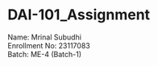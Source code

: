 # DAI-101_Assignment
Name: Mrinal Subudhi<br>
Enrollment No: 23117083<br>
Batch: ME-4 (Batch-1)<br>
